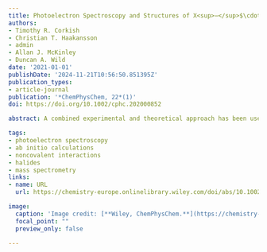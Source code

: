 ```yaml
---
title: Photoelectron Spectroscopy and Structures of X<sup>−</sup>$\cdots$CH<sub>2</sub>O (X=F, Cl, Br, I) Complexes
authors:
- Timothy R. Corkish
- Christian T. Haakansson
- admin
- Allan J. McKinley
- Duncan A. Wild
date: '2021-01-01'
publishDate: '2024-11-21T10:56:50.851395Z'
publication_types:
- article-journal
publication: '*ChemPhysChem, 22*(1)'
doi: https://doi.org/10.1002/cphc.202000852

abstract: A combined experimental and theoretical approach has been used to investigate X<sup>−</sup>$\cdots$CH<sub>2</sub>O (X=F, Cl, Br, I) complexes in the gas phase. Photoelectron spectroscopy, in tandem with time-of-flight mass spectrometry, has been used to determine electron binding energies for the Cl<sup>−</sup>$\cdots$CH<sub>2</sub>O, Br<sup>−</sup>$\cdots$CH<sub>2</sub>O, and I<sup>−</sup>$\cdots$CH<sub>2</sub>O species. Additionally, high-level CCSD(T) calculations found a *C<sub>2v</sub>* minimum for these three anion complexes, with predicted electron detachment energies in excellent agreement with the experimental photoelectron spectra. F<sup>−</sup>$\cdots$CH<sub>2</sub>O was also studied theoretically, with a *C<sub>s</sub>* hydrogen-bonded complex found to be the global minimum. Calculations extended to neutral X$\cdots$CH<sub>2</sub>O complexes, with the results of potential interest to atmospheric CH<sub>2</sub>O chemistry.

tags:
- photoelectron spectroscopy
- ab initio calculations
- noncovalent interactions
- halides
- mass spectrometry
links:
- name: URL
  url: https://chemistry-europe.onlinelibrary.wiley.com/doi/abs/10.1002/cphc.202000852

image:
  caption: 'Image credit: [**Wiley, ChemPhysChem.**](https://chemistry-europe.onlinelibrary.wiley.com/doi/10.1002/cphc.202000852)'
  focal_point: ""
  preview_only: false

---
```


